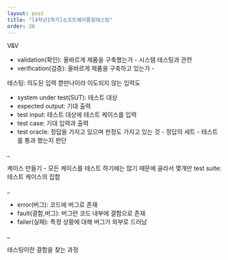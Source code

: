 ```yaml
---
layout: post
title: "[4학년1학기]소프트웨어품질테스팅"
order: 20
---
```


V&V 
* validation(확인): 올바르게 제품을 구축했는가 - 시스템 테스팅과 관련 
* verification(검증): 올바르게 제품을 구축하고 있는가 - 

테스팅: 의도된 입력 뿐만나이라 이도되지 않는 입력도

* system under test(SUT): 테스트 대상
* expected output: 기대 출력
* test input: 테스트 대상에 테스트 케이스를 입력
* test case: 기대 입력과 출력
* test oracle: 정답을 가지고 있으며 판정도 가지고 있는 것 - 정답의 세트 - 테스트를 통과 했는지 판단

_

케이스 만들기 - 모든 케이스를 테스트 하기에는 많기 때문에 골라서 몇개만
test suite: 테스트 케이스의 집합

_

* error(버그): 코드에 버그로 존재
* fault(결함,버그): 버그란 코드 내부에 결함으로 존재
* failer(실패): 특정 상황에 대해 버그가 외부로 드러남

_

테스팅이란 결함을 찾는 과정


